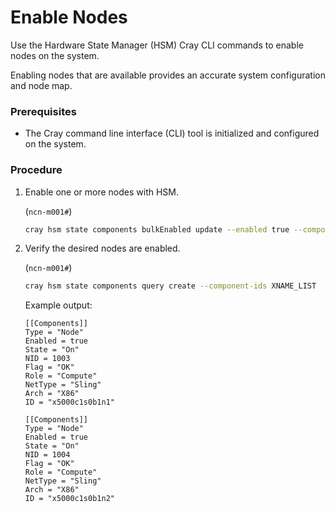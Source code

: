# Enable Nodes

Use the Hardware State Manager \(HSM\) Cray CLI commands to enable nodes on the system.

Enabling nodes that are available provides an accurate system configuration and node map.

### Prerequisites

-   The Cray command line interface \(CLI\) tool is initialized and configured on the system.

### Procedure

1.  Enable one or more nodes with HSM.

    (`ncn-m001#`)
    ```bash
    cray hsm state components bulkEnabled update --enabled true --component-ids XNAME_LIST
    ```

2.  Verify the desired nodes are enabled.

    (`ncn-m001#`)
    ```bash
    cray hsm state components query create --component-ids XNAME_LIST
    ```

    Example output:

    ```
    [[Components]]
    Type = "Node"
    Enabled = true
    State = "On"
    NID = 1003
    Flag = "OK"
    Role = "Compute"
    NetType = "Sling"
    Arch = "X86"
    ID = "x5000c1s0b1n1"

    [[Components]]
    Type = "Node"
    Enabled = true
    State = "On"
    NID = 1004
    Flag = "OK"
    Role = "Compute"
    NetType = "Sling"
    Arch = "X86"
    ID = "x5000c1s0b1n2"
    ```

